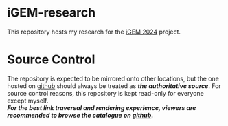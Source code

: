 # iGEM-research
This repository hosts my research for the [iGEM 2024](https://igem.org/) project.  

# Source Control
The repository is expected to be mirrored onto other locations, but the one hosted on [github](https://github.com/CCheukKa/iGEM-research) should always be treated as ***the authoritative source***. For source control reasons, this repository is kept read-only for everyone except myself.  
***For the best link traversal and rendering experience, viewers are recommended to browse the catalogue on [github](https://github.com/CCheukKa/iGEM-research).***
